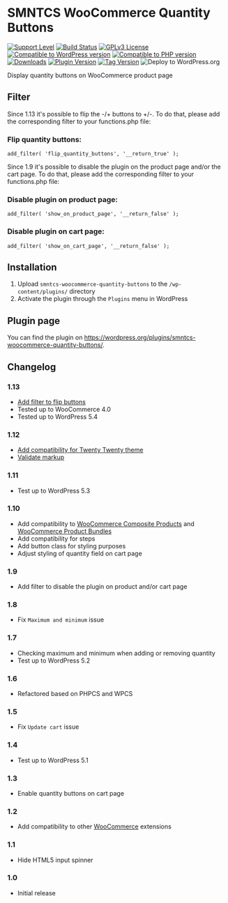 # SMNTCS WooCommerce Quantity Buttons

[![Support Level](https://img.shields.io/badge/support-active-green.svg)](#support-level)
[![Build Status](https://api.travis-ci.com/nielslange/smntcs-woocommerce-quantity-buttons.svg?branch=master)](https://api.travis-ci.com/nielslange/smntcs-woocommerce-quantity-buttons)
[![GPLv3 License](https://img.shields.io/github/license/nielslange/smntcs-woocommerce-quantity-buttons.svg)](https://www.gnu.org/licenses/gpl.html)
[![Compatible to WordPress version](https://plugintests.com/plugins/smntcs-woocommerce-quantity-buttons/wp-badge.svg)](https://plugintests.com/plugins/smntcs-woocommerce-quantity-buttons/latest)
[![Compatible to PHP version](https://plugintests.com/plugins/smntcs-woocommerce-quantity-buttons/php-badge.svg)](https://plugintests.com/plugins/smntcs-woocommerce-quantity-buttons/latest)
[![Downloads](https://img.shields.io/wordpress/plugin/dt/smntcs-woocommerce-quantity-buttons.svg)](https://wordpress.org/plugins/smntcs-woocommerce-quantity-buttons/)
[![Plugin Version](https://img.shields.io/wordpress/plugin/v/smntcs-woocommerce-quantity-buttons.svg)](https://wordpress.org/plugins/smntcs-woocommerce-quantity-buttons/)
[![Tag Version](https://img.shields.io/github/tag/nielslange/smntcs-woocommerce-quantity-buttons.svg)](https://wordpress.org/plugins/smntcs-woocommerce-quantity-buttons/)
![Deploy to WordPress.org](https://github.com/nielslange/smntcs-woocommerce-quantity-buttons/workflows/Deploy%20to%20WordPress.org/badge.svg)

Display quantity buttons on WooCommerce product page

## Filter

Since 1.13 it's possible to flip the -/+ buttons to +/-. To do that, please add the corresponding filter to your functions.php file:

### Flip quantity buttons:

```
add_filter( 'flip_quantity_buttons', '__return_true' );
```

Since 1.9 it's possible to disable the plugin on the product page and/or the cart page. To do that, please add the corresponding filter to your functions.php file:

### Disable plugin on product page:

```
add_filter( 'show_on_product_page', '__return_false' );
```

### Disable plugin on cart page:

```
add_filter( 'show_on_cart_page', '__return_false' );
```

## Installation

1. Upload `smntcs-woocommerce-quantity-buttons` to the `/wp-content/plugins/` directory
2. Activate the plugin through the `Plugins` menu in WordPress

## Plugin page

You can find the plugin on https://wordpress.org/plugins/smntcs-woocommerce-quantity-buttons/.

## Changelog

### 1.13
* [Add filter to flip buttons](https://github.com/nielslange/smntcs-woocommerce-quantity-buttons/issues/17)
* Tested up to WooCommerce 4.0
* Tested up to WordPress 5.4

### 1.12
* [Add compatibility for Twenty Twenty theme](https://github.com/nielslange/smntcs-woocommerce-quantity-buttons/issues/11)
* [Validate markup](https://github.com/nielslange/smntcs-woocommerce-quantity-buttons/issues/10)

### 1.11
* Test up to WordPress 5.3

### 1.10
* Add compatibility to [WooCommerce Composite Products](https://woocommerce.com/products/composite-products/) and [WooCommerce Product Bundles](https://woocommerce.com/products/product-bundles/)
* Add compatibility for steps
* Add button class for styling purposes
* Adjust styling of quantity field on cart page

### 1.9
* Add filter to disable the plugin on product and/or cart page

### 1.8
* Fix `Maximum and minimum` issue

### 1.7
* Checking maximum and minimum when adding or removing quantity
* Test up to WordPress 5.2

### 1.6
* Refactored based on PHPCS and WPCS

### 1.5
* Fix `Update cart` issue

### 1.4
* Test up to WordPress 5.1

### 1.3
* Enable quantity buttons on cart page

### 1.2
* Add compatibility to other [WooCommerce](https://wordpress.org/plugins/woocommerce/) extensions

### 1.1
* Hide HTML5 input spinner

### 1.0
* Initial release
